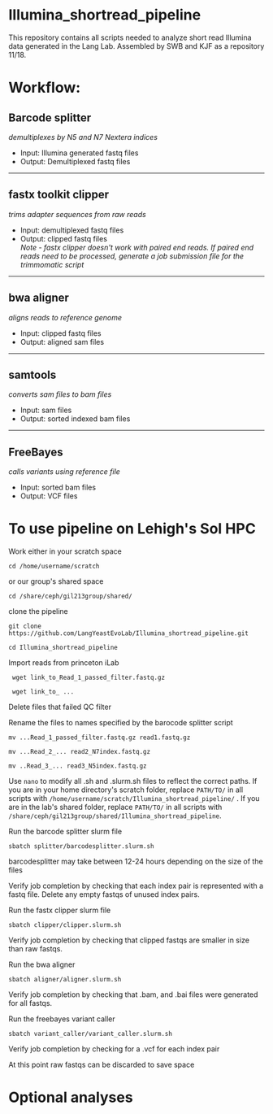 # Illumina_shortread_pipeline

This repository contains all scripts needed to analyze short read Illumina data generated in the Lang Lab. Assembled by SWB and KJF as a repository 11/18. 

# Workflow: 

## Barcode splitter 
*demultiplexes by N5 and N7 Nextera indices* 
- Input: Illumina generated fastq files 
- Output: Demultiplexed fastq files 
---
## fastx toolkit clipper 
*trims adapter sequences from raw reads* 
- Input: demultiplexed fastq files
- Output: clipped fastq files  
*Note - fastx clipper doesn't work with paired end reads. If paired end reads need to be processed, generate a job submission file for the trimmomatic script*
---
## bwa aligner 
*aligns reads to reference genome* 
- Input: clipped fastq files
- Output: aligned sam files 
---
## samtools 
*converts sam files to bam files* 
- Input: sam files
- Output: sorted indexed bam files   
---
## FreeBayes 
*calls variants using reference file* 
- Input: sorted bam files
- Output: VCF files  

# To use pipeline on Lehigh's Sol HPC

Work either in your scratch space  

`cd /home/username/scratch`

or our group's shared space

`cd /share/ceph/gil213group/shared/`

clone the pipeline 

`git clone https://github.com/LangYeastEvoLab/Illumina_shortread_pipeline.git`

`cd Illumina_shortread_pipeline`


Import reads from princeton iLab 

` wget link_to_Read_1_passed_filter.fastq.gz`

` wget link_to_ ...`

 Delete files that failed QC filter
 
 Rename the files to names specified by the barocode splitter script 
 
 `mv ...Read_1_passed_filter.fastq.gz read1.fastq.gz`
 
 `mv ...Read_2_... read2_N7index.fastq.gz`
 
 `mv ..Read_3_... read3_N5index.fastq.gz`
 
Use `nano` to modify all .sh and .slurm.sh files to reflect the correct paths. If you are in your home directory's scratch folder, replace `PATH/TO/` in all scripts with `/home/username/scratch/Illumina_shortread_pipeline/` . If you are in the lab's shared folder, replace `PATH/TO/` in all scripts with `/share/ceph/gil213group/shared/Illumina_shortread_pipeline`.

Run the barcode splitter slurm file

`sbatch splitter/barcodesplitter.slurm.sh`

barcodesplitter may take between 12-24 hours depending on the size of the files

Verify job completion by checking that each index pair is represented with a fastq file. Delete any empty fastqs of unused index pairs. 

Run the fastx clipper slurm file

`sbatch clipper/clipper.slurm.sh` 

Verify job completion by checking that clipped fastqs are smaller in size than raw fastqs. 

Run the bwa aligner 

`sbatch aligner/aligner.slurm.sh` 

Verify job completion by checking that .bam, and .bai files were generated for all fastqs. 

Run the freebayes variant caller 

`sbatch variant_caller/variant_caller.slurm.sh` 

Verify job completion by checking for a .vcf for each index pair

At this point raw fastqs can be discarded to save space 

# Optional analyses


